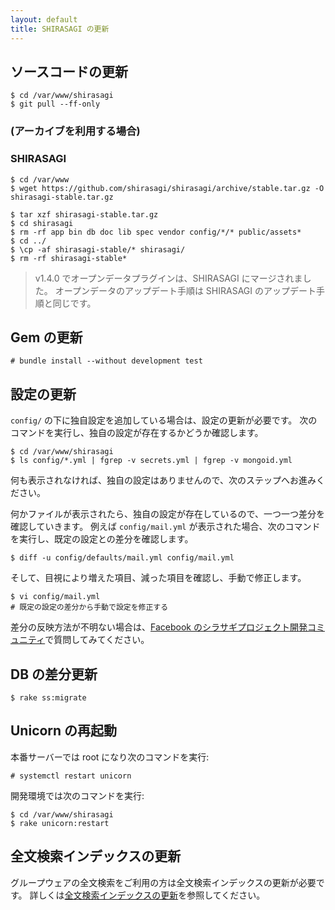 ```yaml
---
layout: default
title: SHIRASAGI の更新
---
```


## ソースコードの更新

~~~
$ cd /var/www/shirasagi
$ git pull --ff-only
~~~

### (アーカイブを利用する場合)

### SHIRASAGI

~~~
$ cd /var/www
$ wget https://github.com/shirasagi/shirasagi/archive/stable.tar.gz -O shirasagi-stable.tar.gz

$ tar xzf shirasagi-stable.tar.gz
$ cd shirasagi
$ rm -rf app bin db doc lib spec vendor config/*/* public/assets*
$ cd ../
$ \cp -af shirasagi-stable/* shirasagi/
$ rm -rf shirasagi-stable*
~~~

> v1.4.0 でオープンデータプラグインは、SHIRASAGI にマージされました。
> オープンデータのアップデート手順は SHIRASAGI のアップデート手順と同じです。

## Gem の更新

~~~
# bundle install --without development test
~~~

## 設定の更新

`config/` の下に独自設定を追加している場合は、設定の更新が必要です。
次のコマンドを実行し、独自の設定が存在するかどうか確認します。

~~~
$ cd /var/www/shirasagi
$ ls config/*.yml | fgrep -v secrets.yml | fgrep -v mongoid.yml
~~~

何も表示されなければ、独自の設定はありませんので、次のステップへお進みください。

何かファイルが表示されたら、独自の設定が存在しているので、一つ一つ差分を確認していきます。
例えば `config/mail.yml` が表示された場合、次のコマンドを実行し、既定の設定との差分を確認します。

~~~
$ diff -u config/defaults/mail.yml config/mail.yml
~~~

そして、目視により増えた項目、減った項目を確認し、手動で修正します。

~~~
$ vi config/mail.yml
# 既定の設定の差分から手動で設定を修正する
~~~

差分の反映方法が不明ない場合は、[Facebook のシラサギプロジェクト開発コミュニティ](https://www.facebook.com/groups/ssproj/)で質問してみてください。

## DB の差分更新

~~~
$ rake ss:migrate
~~~

## Unicorn の再起動

本番サーバーでは root になり次のコマンドを実行:

~~~
# systemctl restart unicorn
~~~

開発環境では次のコマンドを実行:

~~~
$ cd /var/www/shirasagi
$ rake unicorn:restart
~~~

## 全文検索インデックスの更新

グループウェアの全文検索をご利用の方は全文検索インデックスの更新が必要です。
詳しくは[全文検索インデックスの更新](/updation/elasticsearch_index.html)を参照してください。
